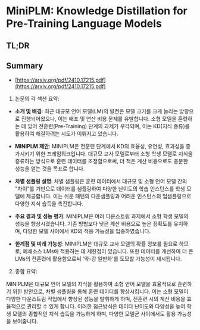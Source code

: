 # MiniPLM: Knowledge Distillation for Pre-Training Language Models
## TL;DR
## Summary
- [https://arxiv.org/pdf/2410.17215.pdf](https://arxiv.org/pdf/2410.17215.pdf)

1. 논문의 각 섹션 요약:

- **소개 및 배경**: 최근 대규모 언어 모델(LM)의 발전은 모델 크기를 크게 늘리는 방향으로 진행되어왔으나, 이는 배포 및 연산 비용 문제를 유발합니다. 소형 모델을 훈련하는 데 있어 전훈련(Pre-Training) 단계의 과제가 부각되며, 이는 KD(지식 증류)를 활용하여 해결하려는 시도가 이뤄지고 있습니다.

- **MINIPLM 제안**: MINIPLM은 전훈련 단계에서 KD의 효율성, 유연성, 효과성을 증가시키기 위한 프레임워크입니다. 대규모 교사 모델로부터 소형 학생 모델로 지식을 증류하는 방식으로 훈련 데이터를 조정함으로써, 더 적은 계산 비용으로도 충분한 성능을 얻는 것을 목표로 합니다.

- **차별 샘플링 설명**: 차별 샘플링은 훈련 데이터에서 대규모 및 소형 언어 모델 간의 "차이"를 기반으로 데이터를 샘플링하여 다양한 난이도의 학습 인스턴스를 학생 모델에 제공합니다. 이는 쉬운 패턴의 다운샘플링과 어려운 인스턴스의 업샘플링으로 다양한 지식 습득을 촉진합니다.

- **주요 결과 및 성능 평가**: MINIPLM은 여러 다운스트림 과제에서 소형 학생 모델의 성능을 향상시켰습니다. 기존 방법보다 낮은 계산 비용으로 높은 정확도를 유지하며, 다양한 모델 사이에서 KD의 적용 가능성을 입증하였습니다.

- **한계점 및 미래 가능성**: MINIPLM은 대규모 교사 모델의 확률 정보를 필요로 하므로, 폐쇄소스 LMs에 적용하는 데 제한점이 있습니다. 또한 데이터를 개선하여 더 큰 LMs의 전훈련에 활용함으로써 '약-강 일반화'를 도모할 가능성이 제시됩니다.

2. 종합 요약:

MINIPLM은 대규모 언어 모델의 지식을 활용하여 소형 언어 모델을 효율적으로 훈련하기 위한 방안으로, 차별 샘플링을 통해 훈련 데이터를 향상시킵니다. 이는 소형 모델이 다양한 다운스트림 작업에서 향상된 성능을 발휘하게 하며, 전훈련 시의 계산 비용을 효율적으로 관리할 수 있게 합니다. 이러한 접근방식은 데이터 난이도와 다양성을 높여 학생 모델의 종합적인 지식 습득을 가능하게 하며, 다양한 모델군 사이에서도 활용 가능성을 보여줍니다.